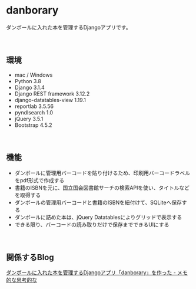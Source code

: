 # danborary

ダンボールに入れた本を管理するDjangoアプリです。

　  

## 環境

- mac / Windows
- Python 3.8
- Django 3.1.4
- Django REST framework 3.12.2
- django-datatables-view 1.19.1
- reportlab 3.5.56
- pyndlsearch 1.0
- jQuery 3.5.1
- Bootstrap 4.5.2

　  

## 機能

- ダンボールに管理用バーコードを貼り付けるため、印刷用バーコードラベルをpdf形式で作成する
- 書籍のISBNを元に、国立国会図書館サーチの検索APIを使い、タイトルなどを取得する
- ダンボールの管理用バーコードと書籍のISBNを紐付けて、SQLiteへ保存する
- ダンボールに詰めた本は、jQuery Datatablesによりグリッドで表示する
- できる限り、バーコードの読み取りだけで保存までできるUIにする

　  
## 関係するBlog

[ダンボールに入れた本を管理するDjangoアプリ「danborary」を作った - メモ的な思考的な](https://thinkami.hatenablog.com/entry/2020/12/28/120432)